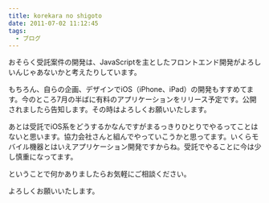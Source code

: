 ```yaml
---
title: korekara no shigoto
date: 2011-07-02 11:12:45
tags: 
  - ブログ
---
```

おそらく受託案件の開発は、JavaScriptを主としたフロントエンド開発がよろしいんじゃあないかと考えたりしています。

もちろん、自らの企画、デザインでiOS（iPhone、iPad）の開発もすすめてます。今のところ7月の半ばに有料のアプリケーションをリリース予定です。公開されましたら告知します。その時はよろしくお願いいたします。

<!-- more -->

あとは受託でiOS系をどうするかなんですがまるっきりひとりでやるってことはないと思います。協力会社さんと組んでやっていこうかと思ってます。いくらモバイル機器とはいえアプリケーション開発ですからね。受託でやることに今は少し慎重になってます。

ということで何かありましたらお気軽にご相談ください。

よろしくお願いいたします。